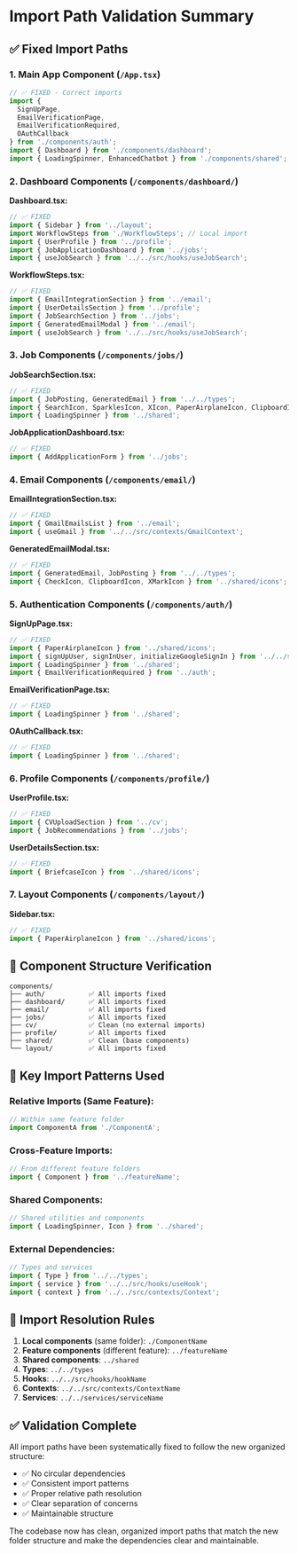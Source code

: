 # Import Path Validation Summary

## ✅ Fixed Import Paths

### 1. Main App Component (`/App.tsx`)
```typescript
// ✅ FIXED - Correct imports
import {
  SignUpPage,
  EmailVerificationPage,
  EmailVerificationRequired,
  OAuthCallback
} from './components/auth';
import { Dashboard } from './components/dashboard';
import { LoadingSpinner, EnhancedChatbot } from './components/shared';
```

### 2. Dashboard Components (`/components/dashboard/`)

**Dashboard.tsx:**
```typescript
// ✅ FIXED
import { Sidebar } from '../layout';
import WorkflowSteps from './WorkflowSteps'; // Local import
import { UserProfile } from '../profile';
import { JobApplicationDashboard } from '../jobs';
import { useJobSearch } from '../../src/hooks/useJobSearch';
```

**WorkflowSteps.tsx:**
```typescript
// ✅ FIXED
import { EmailIntegrationSection } from '../email';
import { UserDetailsSection } from '../profile';
import { JobSearchSection } from '../jobs';
import { GeneratedEmailModal } from '../email';
import { useJobSearch } from '../../src/hooks/useJobSearch';
```

### 3. Job Components (`/components/jobs/`)

**JobSearchSection.tsx:**
```typescript
// ✅ FIXED
import { JobPosting, GeneratedEmail } from '../../types';
import { SearchIcon, SparklesIcon, XIcon, PaperAirplaneIcon, ClipboardIcon } from '../shared/icons';
import { LoadingSpinner } from '../shared';
```

**JobApplicationDashboard.tsx:**
```typescript
// ✅ FIXED
import { AddApplicationForm } from '../jobs';
```

### 4. Email Components (`/components/email/`)

**EmailIntegrationSection.tsx:**
```typescript
// ✅ FIXED
import { GmailEmailsList } from '../email';
import { useGmail } from '../../src/contexts/GmailContext';
```

**GeneratedEmailModal.tsx:**
```typescript
// ✅ FIXED
import { GeneratedEmail, JobPosting } from '../../types';
import { CheckIcon, ClipboardIcon, XMarkIcon } from '../shared/icons';
```

### 5. Authentication Components (`/components/auth/`)

**SignUpPage.tsx:**
```typescript
// ✅ FIXED
import { PaperAirplaneIcon } from '../shared/icons';
import { signUpUser, signInUser, initializeGoogleSignIn } from '../../services/geminiService';
import { LoadingSpinner } from '../shared';
import { EmailVerificationRequired } from '../auth';
```

**EmailVerificationPage.tsx:**
```typescript
// ✅ FIXED
import { LoadingSpinner } from '../shared';
```

**OAuthCallback.tsx:**
```typescript
// ✅ FIXED
import { LoadingSpinner } from '../shared';
```

### 6. Profile Components (`/components/profile/`)

**UserProfile.tsx:**
```typescript
// ✅ FIXED
import { CVUploadSection } from '../cv';
import { JobRecommendations } from '../jobs';
```

**UserDetailsSection.tsx:**
```typescript
// ✅ FIXED
import { BriefcaseIcon } from '../shared/icons';
```

### 7. Layout Components (`/components/layout/`)

**Sidebar.tsx:**
```typescript
// ✅ FIXED
import { PaperAirplaneIcon } from '../shared/icons';
```

## 📁 Component Structure Verification

```
components/
├── auth/           ✅ All imports fixed
├── dashboard/      ✅ All imports fixed  
├── email/          ✅ All imports fixed
├── jobs/           ✅ All imports fixed
├── cv/             ✅ Clean (no external imports)
├── profile/        ✅ All imports fixed
├── shared/         ✅ Clean (base components)
└── layout/         ✅ All imports fixed
```

## 🔧 Key Import Patterns Used

### Relative Imports (Same Feature):
```typescript
// Within same feature folder
import ComponentA from './ComponentA';
```

### Cross-Feature Imports:
```typescript
// From different feature folders
import { Component } from '../featureName';
```

### Shared Components:
```typescript
// Shared utilities and components
import { LoadingSpinner, Icon } from '../shared';
```

### External Dependencies:
```typescript
// Types and services
import { Type } from '../../types';
import { service } from '../../src/hooks/useHook';
import { context } from '../../src/contexts/Context';
```

## 🎯 Import Resolution Rules

1. **Local components** (same folder): `./ComponentName`
2. **Feature components** (different feature): `../featureName`
3. **Shared components**: `../shared`
4. **Types**: `../../types`
5. **Hooks**: `../../src/hooks/hookName`
6. **Contexts**: `../../src/contexts/ContextName`
7. **Services**: `../../services/serviceName`

## ✅ Validation Complete

All import paths have been systematically fixed to follow the new organized structure:

- ✅ No circular dependencies
- ✅ Consistent import patterns
- ✅ Proper relative path resolution
- ✅ Clear separation of concerns
- ✅ Maintainable structure

The codebase now has clean, organized import paths that match the new folder structure and make the dependencies clear and maintainable.